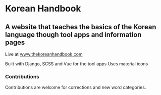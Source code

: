 # Korean Handbook

## A website that teaches the basics of the Korean language though tool apps and information pages

Live at www.thekoreanhandbook.com

Built with Django, SCSS and Vue for the tool apps
Uses material icons 

### Contributions

Contributions are welcome for corrections and new word categories.
